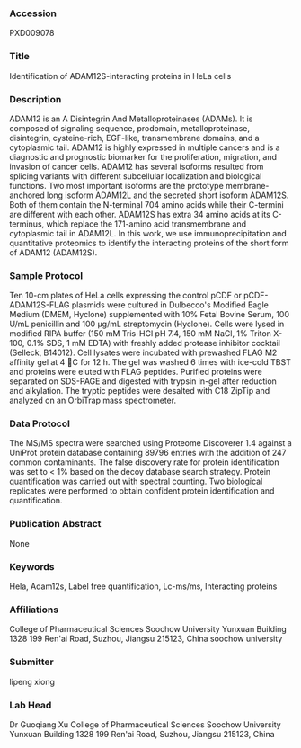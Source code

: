 ### Accession
PXD009078

### Title
Identification of ADAM12S-interacting proteins in HeLa cells

### Description
ADAM12 is an A Disintegrin And Metalloproteinases (ADAMs). It is composed of signaling sequence, prodomain, metalloproteinase, disintegrin, cysteine-rich, EGF-like, transmembrane domains, and a cytoplasmic tail. ADAM12 is highly expressed in multiple cancers and is a diagnostic and prognostic biomarker for the proliferation, migration, and invasion of cancer cells. ADAM12 has several isoforms resulted from splicing variants with different subcellular localization and biological functions. Two most important isoforms are the prototype membrane-anchored long isoform ADAM12L and the secreted short isoform ADAM12S. Both of them contain the N-terminal 704 amino acids while their C-termini are different with each other. ADAM12S has extra 34 amino acids at its C-terminus, which replace the 171-amino acid transmembrane and cytoplasmic tail in ADAM12L. In this work, we use immunoprecipitation and quantitative proteomics to identify the interacting proteins of the short form of ADAM12 (ADAM12S).

### Sample Protocol
Ten 10-cm plates of HeLa cells expressing the control pCDF or pCDF-ADAM12S-FLAG plasmids were cultured in Dulbecco's Modified Eagle Medium (DMEM, Hyclone) supplemented with 10% Fetal Bovine Serum, 100 U/mL penicillin and 100 µg/mL streptomycin (Hyclone). Cells were lysed in modified RIPA buffer (150 mM Tris-HCl pH 7.4, 150 mM NaCl, 1% Triton X-100, 0.1% SDS, 1 mM EDTA) with freshly added protease inhibitor cocktail (Selleck, B14012). Cell lysates were incubated with prewashed FLAG M2 affinity gel at 4 C for 12 h. The gel was washed 6 times with ice-cold TBST and proteins were eluted with FLAG peptides. Purified proteins were separated on SDS-PAGE and digested with trypsin in-gel after reduction and alkylation. The tryptic peptides were desalted with C18 ZipTip and analyzed on an OrbiTrap mass spectrometer.

### Data Protocol
The MS/MS spectra were searched using Proteome Discoverer 1.4 against a UniProt protein database containing 89796 entries with the addition of 247 common contaminants. The false discovery rate for protein identification was set to < 1% based on the decoy database search strategy. Protein quantification was carried out with spectral counting. Two biological replicates were performed to obtain confident protein identification and quantification.

### Publication Abstract
None

### Keywords
Hela, Adam12s, Label free quantification, Lc-ms/ms, Interacting proteins

### Affiliations
College of Pharmaceutical Sciences Soochow University Yunxuan Building 1328 199 Ren'ai Road, Suzhou, Jiangsu 215123, China
soochow university

### Submitter
lipeng xiong

### Lab Head
Dr Guoqiang Xu
College of Pharmaceutical Sciences Soochow University Yunxuan Building 1328 199 Ren'ai Road, Suzhou, Jiangsu 215123, China


